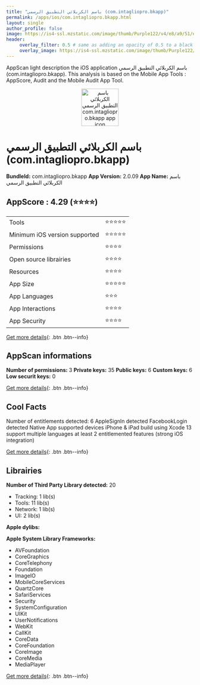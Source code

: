 ```yaml
---
title: "باسم الكربلائي التطبيق الرسمي (com.intagliopro.bkapp)"
permalink: /apps/ios/com.intagliopro.bkapp.html
layout: single
author_profile: false
image: https://is4-ssl.mzstatic.com/image/thumb/Purple122/v4/e8/a9/51/e8a95162-488d-05d9-50c8-db7e1a83c872/AppIcon-1x_U007emarketing-0-10-0-sRGB-85-220.png/512x512bb.jpg
header: 
     overlay_filter: 0.5 # same as adding an opacity of 0.5 to a black background
     overlay_image: https://is4-ssl.mzstatic.com/image/thumb/Purple122/v4/e8/a9/51/e8a95162-488d-05d9-50c8-db7e1a83c872/AppIcon-1x_U007emarketing-0-10-0-sRGB-85-220.png/512x512bb.jpg
---
```

AppScan light description the iOS application باسم الكربلائي التطبيق الرسمي (com.intagliopro.bkapp). This analysis is based on the Mobile App Tools : AppScore, Audit and the Mobile Audit App Tool.

  
  
<div style="text-align: center;"><img src="https://is4-ssl.mzstatic.com/image/thumb/Purple122/v4/e8/a9/51/e8a95162-488d-05d9-50c8-db7e1a83c872/AppIcon-1x_U007emarketing-0-10-0-sRGB-85-220.png/512x512bb.jpg" width="100" height="100" alt="باسم الكربلائي التطبيق الرسمي com.intagliopro.bkapp app icon"></div>  
  
# باسم الكربلائي التطبيق الرسمي (com.intagliopro.bkapp)

**BundleId:** com.intagliopro.bkapp
**App Version:** 2.0.09
**App Name:** باسم الكربلائي التطبيق الرسمي


## AppScore : 4.29 (⭐️⭐️⭐️⭐️) 

<table>
<tr><td> Tools </td><td> ⭐️⭐️⭐️⭐️⭐️ </td></tr>
<tr><td> Minimum iOS version supported </td><td> ⭐️⭐️⭐️⭐️⭐️ </td></tr>
<tr><td> Permissions </td><td> ⭐️⭐️⭐️⭐️ </td></tr>
<tr><td> Open source librairies </td><td> ⭐️⭐️⭐️⭐️ </td></tr>
<tr><td> Resources </td><td> ⭐️⭐️⭐️⭐️ </td></tr>
<tr><td> App Size </td><td> ⭐️⭐️⭐️⭐️⭐️ </td></tr>
<tr><td> App Languages </td><td> ⭐️⭐️⭐️ </td></tr>
<tr><td> App Interactions </td><td> ⭐️⭐️⭐️⭐️ </td></tr>
<tr><td> App Security </td><td> ⭐️⭐️⭐️⭐️ </td></tr>
</table>

[Get more details](/pricing.html){: .btn .btn--info}  
  
## AppScan informations 

**Number of permissions:** 3
**Private keys:** 35
**Public keys:** 6
**Custom keys:** 6
**Low securit keys:** 0
  
[Get more details](/pricing.html){: .btn .btn--info}

## Cool Facts

Number of entitlements detected: 6
AppleSignIn detected
FacebookLogin detected
Native App
supported devices iPhone & iPad
build using Xcode 13
support multiple languages
at least 2 entitlemented features (strong iOS integration)
  
[Get more details](/pricing.html){: .btn .btn--info}

## Librairies 
**Number of Third Party Library detected:** 20
- Tracking: 1 lib(s)
- Tools: 11 lib(s)
- Network: 1 lib(s)
- UI: 2 lib(s)

**Apple dylibs:**


**Apple System Library Frameworks:**
- AVFoundation
- CoreGraphics
- CoreTelephony
- Foundation
- ImageIO
- MobileCoreServices
- QuartzCore
- SafariServices
- Security
- SystemConfiguration
- UIKit
- UserNotifications
- WebKit
- CallKit
- CoreData
- CoreFoundation
- CoreImage
- CoreMedia
- MediaPlayer


  
[Get more details](/pricing.html){: .btn .btn--info}

